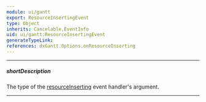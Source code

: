 ```yaml
---
module: ui/gantt
export: ResourceInsertingEvent
type: Object
inherits: Cancelable,EventInfo
uid: ui/gantt:ResourceInsertingEvent
generateTypeLink: 
references: dxGantt.Options.onResourceInserting
---
```

---
##### shortDescription
The type of the [resourceInserting]({basewidgetpath}/Events/#resourceInserting) event handler's argument.

---
<!-- Description goes here -->